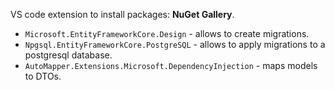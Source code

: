 VS code extension to install packages: **NuGet Gallery**.

- `Microsoft.EntityFrameworkCore.Design` - allows to create migrations.
- `Npgsql.EntityFrameworkCore.PostgreSQL` - allows to apply migrations to a postgresql database.
- `AutoMapper.Extensions.Microsoft.DependencyInjection` - maps models to DTOs.